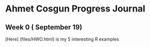 # Ahmet Cosgun Progress Journal

## Week 0 ( September 19)

[Here] (files/HWO.html) is my 5 interesting R examples
